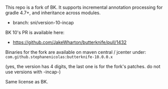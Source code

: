 This repo is a fork of BK. It supports incremental annotation processing for gradle 4.7+, and inheritance across modules.
* branch: sni/version-10-incap

BK 10's PR is available here:
* https://github.com/JakeWharton/butterknife/pull/1432

Binaries for the fork are available on maven central / jcenter under:
`com.github.stephanenicolas:butterknife-10.0.0.x`

(yes, the version has 4 digits, the last one is for the fork's patches. do not use versions with -incap-)

Same license as BK.
